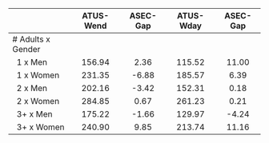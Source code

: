 
|                      |    ATUS-Wend |     ASEC-Gap |    ATUS-Wday |     ASEC-Gap |
| -------------------- | :----------: | :----------: | :----------: | :----------: |
| # Adults x Gender    |              |              |              |              |
| &nbsp;&nbsp;1 x Men  |       156.94 |         2.36 |       115.52 |        11.00 |
| &nbsp;&nbsp;1 x Women |       231.35 |        -6.88 |       185.57 |         6.39 |
| &nbsp;&nbsp;2 x Men  |       202.16 |        -3.42 |       152.31 |         0.18 |
| &nbsp;&nbsp;2 x Women |       284.85 |         0.67 |       261.23 |         0.21 |
| &nbsp;&nbsp;3+ x Men |       175.22 |        -1.66 |       129.97 |        -4.24 |
| &nbsp;&nbsp;3+ x Women |       240.90 |         9.85 |       213.74 |        11.16 |

